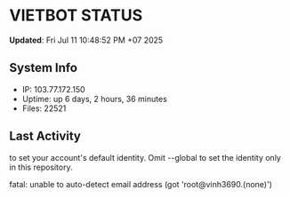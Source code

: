 # VIETBOT STATUS
**Updated**: Fri Jul 11 10:48:52 PM +07 2025

## System Info
- IP: 103.77.172.150
- Uptime: up 6 days, 2 hours, 36 minutes
- Files: 22521

## Last Activity

to set your account's default identity.
Omit --global to set the identity only in this repository.

fatal: unable to auto-detect email address (got 'root@vinh3690.(none)')
